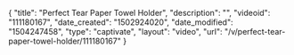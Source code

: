 {
    "title": "Perfect Tear Paper Towel Holder",
    "description": "",
    "videoid": "111180167",
    "date_created": "1502924020",
    "date_modified": "1504247458",
    "type": "captivate",
    "layout": "video",
    "url": "\/v\/perfect-tear-paper-towel-holder\/111180167"
}